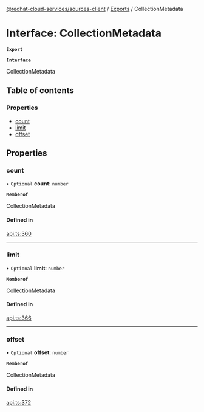 [@redhat-cloud-services/sources-client](../README.md) / [Exports](../modules.md) / CollectionMetadata

# Interface: CollectionMetadata

**`Export`**

**`Interface`**

CollectionMetadata

## Table of contents

### Properties

- [count](CollectionMetadata.md#count)
- [limit](CollectionMetadata.md#limit)
- [offset](CollectionMetadata.md#offset)

## Properties

### count

• `Optional` **count**: `number`

**`Memberof`**

CollectionMetadata

#### Defined in

[api.ts:360](https://github.com/RedHatInsights/javascript-clients/blob/master/packages/sources/api.ts#L360)

___

### limit

• `Optional` **limit**: `number`

**`Memberof`**

CollectionMetadata

#### Defined in

[api.ts:366](https://github.com/RedHatInsights/javascript-clients/blob/master/packages/sources/api.ts#L366)

___

### offset

• `Optional` **offset**: `number`

**`Memberof`**

CollectionMetadata

#### Defined in

[api.ts:372](https://github.com/RedHatInsights/javascript-clients/blob/master/packages/sources/api.ts#L372)
